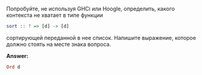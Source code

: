 Попробуйте, не используя GHCi или Hoogle, определить, какого контекста не хватает в типе функции
```haskell
sort :: ? => [d] -> [d]
```
сортирующей переданной в нее список. Напишите выражение, которое должно стоять на месте знака вопроса.

**Answer:**
```haskell
Ord d
```
